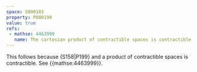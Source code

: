 ```yaml
---
space: S000103
property: P000199
value: true
refs:
 - mathse: 4463999
   name: The cartesian product of contractible spaces is contractible
---
```


This follows because {S158|P199} and a product of contractible spaces is contractible. See {{mathse:4463999}}.
